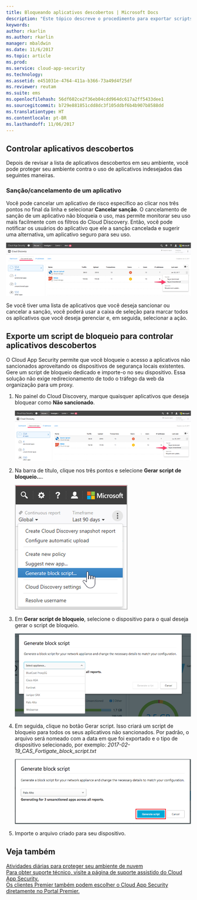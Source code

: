 ```yaml
---
title: Bloqueando aplicativos descobertos | Microsoft Docs
description: "Este tópico descreve o procedimento para exportar scripts de bloqueio para aplicativos descobertos."
keywords: 
author: rkarlin
ms.author: rkarlin
manager: mbaldwin
ms.date: 11/6/2017
ms.topic: article
ms.prod: 
ms.service: cloud-app-security
ms.technology: 
ms.assetid: e451031e-4764-411a-b366-73a49d4f25df
ms.reviewer: reutam
ms.suite: ems
ms.openlocfilehash: 56df602ce2f36eb04cdd964dc617a2ff5433dee1
ms.sourcegitcommit: b729e881851cdd8dc3f105ddbf6b4b907b8588dd
ms.translationtype: HT
ms.contentlocale: pt-BR
ms.lasthandoff: 11/06/2017
---
```

## <a name="govern-discovered-apps"></a>Controlar aplicativos descobertos

Depois de revisar a lista de aplicativos descobertos em seu ambiente, você pode proteger seu ambiente contra o uso de aplicativos indesejados das seguintes maneiras.

### <a name="sanctioningunsanctioning-an-app"></a>Sanção/cancelamento de um aplicativo 

Você pode cancelar um aplicativo de risco específico ao clicar nos três pontos no final da linha e selecionar **Cancelar sanção**.
O cancelamento de sanção de um aplicativo não bloqueia o uso, mas permite monitorar seu uso mais facilmente com os filtros do Cloud Discovery. Então, você pode notificar os usuários do aplicativo que ele a sanção cancelada e sugerir uma alternativa, um aplicativo seguro para seu uso.

![Marcar como não sancionado](./media/tag-as-unsanctioned.png)  


Se você tiver uma lista de aplicativos que você deseja sancionar ou cancelar a sanção, você poderá usar a caixa de seleção para marcar todos os aplicativos que você deseja gerenciar e, em seguida, selecionar a ação.


## <a name="export-a-block-script-to-govern-discovered-apps"></a>Exporte um script de bloqueio para controlar aplicativos descobertos

O Cloud App Security permite que você bloqueie o acesso a aplicativos não sancionados aproveitando os dispositivos de segurança locais existentes. Gere um script de bloqueio dedicado e importe-o no seu dispositivo.
Essa solução não exige redirecionamento de todo o tráfego da web da organização para um proxy.

1. No painel do Cloud Discovery, marque quaisquer aplicativos que deseja bloquear como **Não sancionado**.

   ![Marcar como não sancionado](./media/tag-as-unsanctioned.png)  

2. Na barra de título, clique nos três pontos e selecione **Gerar script de bloqueio...**. 

   ![Gerar script de bloqueio](./media/generate-block-script.png)  

3. Em **Gerar script de bloqueio**, selecione o dispositivo para o qual deseja gerar o script de bloqueio. 

   ![Pop-up da opção Gerar script de bloqueio](./media/generate-block-script-popup.png)  

4. Em seguida, clique no botão Gerar script. Isso criará um script de bloqueio para todos os seus aplicativos não sancionados. Por padrão, o arquivo será nomeado com a data em que foi exportado e o tipo de dispositivo selecionado, por exemplo: *2017-02-19_CAS_Fortigate_block_script.txt* 

   ![Botão Gerar script de bloqueio](./media/generate-block-script-button.png)  

5. Importe o arquivo criado para seu dispositivo.



## <a name="see-also"></a>Veja também  
[Atividades diárias para proteger seu ambiente de nuvem](daily-activities-to-protect-your-cloud-environment.md)   
[Para obter suporte técnico, visite a página de suporte assistido do Cloud App Security.](http://support.microsoft.com/oas/default.aspx?prid=16031)   
[Os clientes Premier também podem escolher o Cloud App Security diretamente no Portal Premier.](https://premier.microsoft.com/)  
  
  
